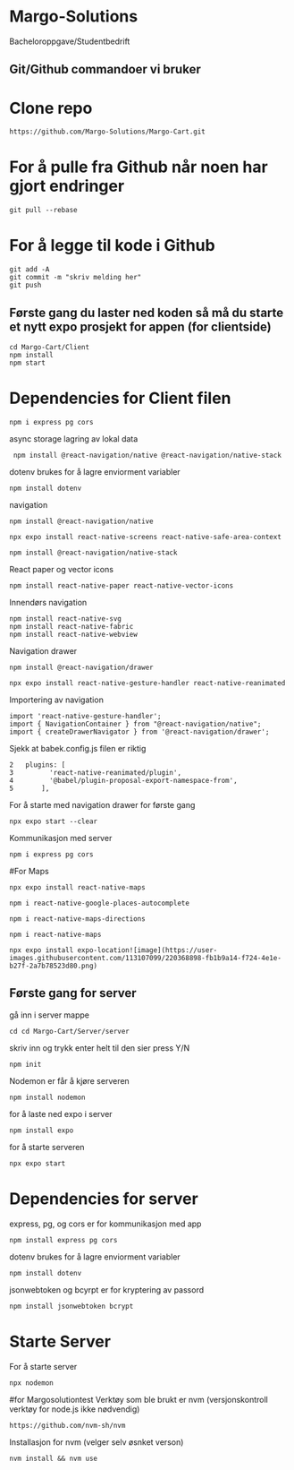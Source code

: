 # Margo-Solutions
Bacheloroppgave/Studentbedrift

## Git/Github commandoer vi bruker

# Clone repo
```
https://github.com/Margo-Solutions/Margo-Cart.git
```
# For å pulle fra Github når noen har gjort endringer
```
git pull --rebase
```
# For å legge til kode i Github
```
git add -A
git commit -m "skriv melding her"
git push
```

## Første gang du laster ned koden så må du starte et nytt expo prosjekt for appen (for clientside)
```
cd Margo-Cart/Client
npm install
npm start
```

# Dependencies for Client filen
```
npm i express pg cors
```
async storage lagring av lokal data
```
 npm install @react-navigation/native @react-navigation/native-stack
```
dotenv brukes for å lagre enviorment variabler
```
npm install dotenv
```
navigation
```
npm install @react-navigation/native
```
```
npx expo install react-native-screens react-native-safe-area-context
```
```
npm install @react-navigation/native-stack
```
React paper og vector icons
```
npm install react-native-paper react-native-vector-icons
```
Innendørs navigation
```
npm install react-native-svg
npm install react-native-fabric    
npm install react-native-webview  
```
Navigation drawer
```
npm install @react-navigation/drawer
```
```
npx expo install react-native-gesture-handler react-native-reanimated
```
Importering av navigation
```
import 'react-native-gesture-handler';
import { NavigationContainer } from "@react-navigation/native";
import { createDrawerNavigator } from '@react-navigation/drawer';
```
Sjekk at babek.config.js filen er riktig
```
2	plugins: [
3	      'react-native-reanimated/plugin',
4	      '@babel/plugin-proposal-export-namespace-from',
5	    ],
```
For å starte med navigation drawer for første gang
```
npx expo start --clear 
```
Kommunikasjon med server
```
npm i express pg cors
```
#For Maps
```
npx expo install react-native-maps
```
```
npm i react-native-google-places-autocomplete
```
```
npm i react-native-maps-directions
```
```
npm i react-native-maps
```
```
npx expo install expo-location![image](https://user-images.githubusercontent.com/113107099/220368898-fb1b9a14-f724-4e1e-b27f-2a7b78523d80.png)
```

## Første gang for server 
gå inn i server mappe
```
cd cd Margo-Cart/Server/server
```
skriv inn og trykk enter helt til den sier press Y/N
```
npm init
```
Nodemon er får å kjøre serveren
```
npm install nodemon
```
for å laste ned expo i server
```
npm install expo
```
for å starte serveren
```
npx expo start
```

# Dependencies for server
express, pg, og cors er for kommunikasjon med app 
```
npm install express pg cors 
```
dotenv brukes for å lagre enviorment variabler
```
npm install dotenv
```
jsonwebtoken og bcyrpt er for kryptering av passord
```
npm install jsonwebtoken bcrypt
```

# Starte Server
For å starte server
```
npx nodemon
```

#for Margosolutiontest
Verktøy som ble brukt er nvm (versjonskontroll verktøy for node.js ikke nødvendig)
```
https://github.com/nvm-sh/nvm
```
Installasjon for nvm (velger selv øsnket verson)
```
nvm install && nvm use 
```
